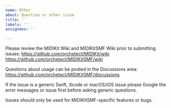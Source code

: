 ```yaml
---
name: Other
about: Question or other issue
title: ''
labels: ''
assignees: ''

---
```


Please review the MIDIKit Wiki and MIDIKitSMF Wiki prior to submitting issues:
https://github.com/orchetect/MIDIKit/wiki
https://github.com/orchetect/MIDIKitSMF/wiki

Questions about usage can be posted in the Discussions area:
https://github.com/orchetect/MIDIKitSMF/discussions

If the issue is a generic Swift, Xcode or macOS/iOS issue please Google the error messages or issue first before asking generic questions.

Issues should only be used for MIDIKitSMF-specific features or bugs.
